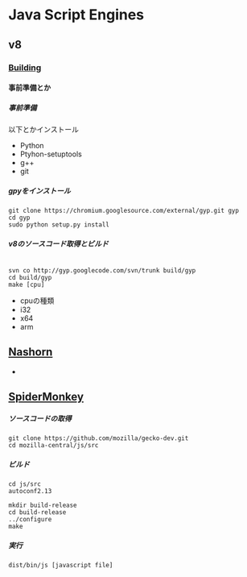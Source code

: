 # Java Script Engines

## v8

### [Building](https://code.google.com/p/v8/wiki/BuildingWithGYP)

#### 事前準備とか

##### 事前準備

以下とかインストール

 + Python 
 + Ptyhon-setuptools
 + g++
 + git

##### gpyをインストール
 
 ```
git clone https://chromium.googlesource.com/external/gyp.git gyp
cd gyp
sudo python setup.py install

 ```
 
##### v8のソースコード取得とビルド


```

svn co http://gyp.googlecode.com/svn/trunk build/gyp
cd build/gyp
make [cpu]

```

 + cpuの種類
  + i32
  + x64
  + arm


## [Nashorn]()

 + 
 
 
## [SpiderMonkey](https://developer.mozilla.org/en-US/docs/Mozilla/Projects/SpiderMonkey/Build_Documentation)

##### ソースコードの取得

```
git clone https://github.com/mozilla/gecko-dev.git
cd mozilla-central/js/src
```

##### ビルド

```
cd js/src
autoconf2.13

mkdir build-release
cd build-release
../configure
make
```

##### 実行

```
dist/bin/js [javascript file]
```
